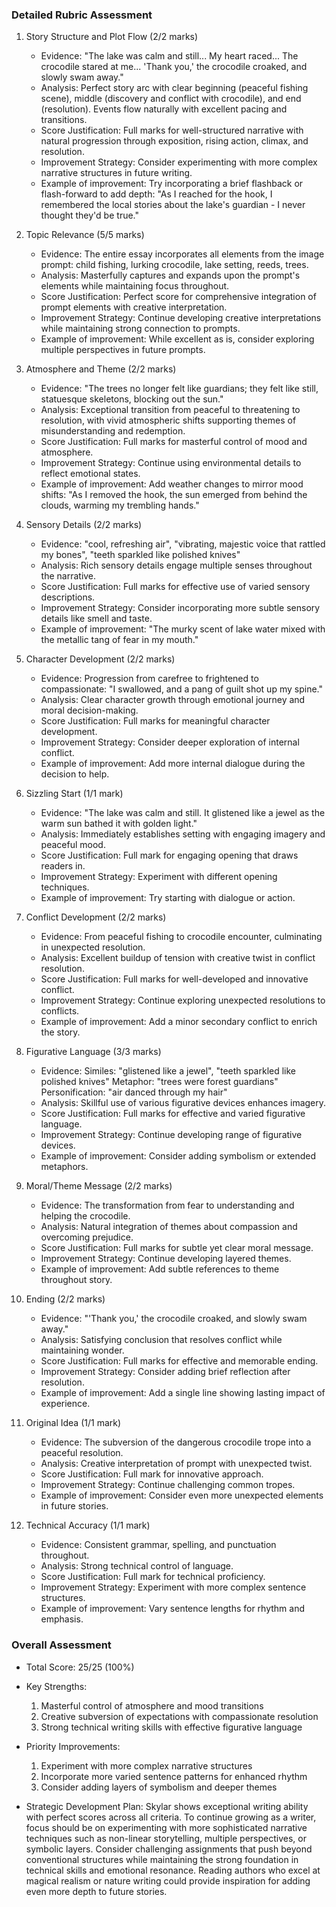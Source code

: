 ### Detailed Rubric Assessment

1. Story Structure and Plot Flow (2/2 marks)
   - Evidence: "The lake was calm and still... My heart raced... The crocodile stared at me... 'Thank you,' the crocodile croaked, and slowly swam away."
   - Analysis: Perfect story arc with clear beginning (peaceful fishing scene), middle (discovery and conflict with crocodile), and end (resolution). Events flow naturally with excellent pacing and transitions.
   - Score Justification: Full marks for well-structured narrative with natural progression through exposition, rising action, climax, and resolution.
   - Improvement Strategy: Consider experimenting with more complex narrative structures in future writing.
   - Example of improvement: Try incorporating a brief flashback or flash-forward to add depth: "As I reached for the hook, I remembered the local stories about the lake's guardian - I never thought they'd be true."

2. Topic Relevance (5/5 marks)
   - Evidence: The entire essay incorporates all elements from the image prompt: child fishing, lurking crocodile, lake setting, reeds, trees.
   - Analysis: Masterfully captures and expands upon the prompt's elements while maintaining focus throughout.
   - Score Justification: Perfect score for comprehensive integration of prompt elements with creative interpretation.
   - Improvement Strategy: Continue developing creative interpretations while maintaining strong connection to prompts.
   - Example of improvement: While excellent as is, consider exploring multiple perspectives in future prompts.

3. Atmosphere and Theme (2/2 marks)
   - Evidence: "The trees no longer felt like guardians; they felt like still, statuesque skeletons, blocking out the sun."
   - Analysis: Exceptional transition from peaceful to threatening to resolution, with vivid atmospheric shifts supporting themes of misunderstanding and redemption.
   - Score Justification: Full marks for masterful control of mood and atmosphere.
   - Improvement Strategy: Continue using environmental details to reflect emotional states.
   - Example of improvement: Add weather changes to mirror mood shifts: "As I removed the hook, the sun emerged from behind the clouds, warming my trembling hands."

4. Sensory Details (2/2 marks)
   - Evidence: "cool, refreshing air", "vibrating, majestic voice that rattled my bones", "teeth sparkled like polished knives"
   - Analysis: Rich sensory details engage multiple senses throughout the narrative.
   - Score Justification: Full marks for effective use of varied sensory descriptions.
   - Improvement Strategy: Consider incorporating more subtle sensory details like smell and taste.
   - Example of improvement: "The murky scent of lake water mixed with the metallic tang of fear in my mouth."

5. Character Development (2/2 marks)
   - Evidence: Progression from carefree to frightened to compassionate: "I swallowed, and a pang of guilt shot up my spine."
   - Analysis: Clear character growth through emotional journey and moral decision-making.
   - Score Justification: Full marks for meaningful character development.
   - Improvement Strategy: Consider deeper exploration of internal conflict.
   - Example of improvement: Add more internal dialogue during the decision to help.

6. Sizzling Start (1/1 mark)
   - Evidence: "The lake was calm and still. It glistened like a jewel as the warm sun bathed it with golden light."
   - Analysis: Immediately establishes setting with engaging imagery and peaceful mood.
   - Score Justification: Full mark for engaging opening that draws readers in.
   - Improvement Strategy: Experiment with different opening techniques.
   - Example of improvement: Try starting with dialogue or action.

7. Conflict Development (2/2 marks)
   - Evidence: From peaceful fishing to crocodile encounter, culminating in unexpected resolution.
   - Analysis: Excellent buildup of tension with creative twist in conflict resolution.
   - Score Justification: Full marks for well-developed and innovative conflict.
   - Improvement Strategy: Continue exploring unexpected resolutions to conflicts.
   - Example of improvement: Add a minor secondary conflict to enrich the story.

8. Figurative Language (3/3 marks)
   - Evidence: Similes: "glistened like a jewel", "teeth sparkled like polished knives"
   Metaphor: "trees were forest guardians"
   Personification: "air danced through my hair"
   - Analysis: Skillful use of various figurative devices enhances imagery.
   - Score Justification: Full marks for effective and varied figurative language.
   - Improvement Strategy: Continue developing range of figurative devices.
   - Example of improvement: Consider adding symbolism or extended metaphors.

9. Moral/Theme Message (2/2 marks)
   - Evidence: The transformation from fear to understanding and helping the crocodile.
   - Analysis: Natural integration of themes about compassion and overcoming prejudice.
   - Score Justification: Full marks for subtle yet clear moral message.
   - Improvement Strategy: Continue developing layered themes.
   - Example of improvement: Add subtle references to theme throughout story.

10. Ending (2/2 marks)
    - Evidence: "'Thank you,' the crocodile croaked, and slowly swam away."
    - Analysis: Satisfying conclusion that resolves conflict while maintaining wonder.
    - Score Justification: Full marks for effective and memorable ending.
    - Improvement Strategy: Consider adding brief reflection after resolution.
    - Example of improvement: Add a single line showing lasting impact of experience.

11. Original Idea (1/1 mark)
    - Evidence: The subversion of the dangerous crocodile trope into a peaceful resolution.
    - Analysis: Creative interpretation of prompt with unexpected twist.
    - Score Justification: Full mark for innovative approach.
    - Improvement Strategy: Continue challenging common tropes.
    - Example of improvement: Consider even more unexpected elements in future stories.

12. Technical Accuracy (1/1 mark)
    - Evidence: Consistent grammar, spelling, and punctuation throughout.
    - Analysis: Strong technical control of language.
    - Score Justification: Full mark for technical proficiency.
    - Improvement Strategy: Experiment with more complex sentence structures.
    - Example of improvement: Vary sentence lengths for rhythm and emphasis.

### Overall Assessment

- Total Score: 25/25 (100%)
- Key Strengths:
  1. Masterful control of atmosphere and mood transitions
  2. Creative subversion of expectations with compassionate resolution
  3. Strong technical writing skills with effective figurative language

- Priority Improvements:
  1. Experiment with more complex narrative structures
  2. Incorporate more varied sentence patterns for enhanced rhythm
  3. Consider adding layers of symbolism and deeper themes

- Strategic Development Plan:
  Skylar shows exceptional writing ability with perfect scores across all criteria. To continue growing as a writer, focus should be on experimenting with more sophisticated narrative techniques such as non-linear storytelling, multiple perspectives, or symbolic layers. Consider challenging assignments that push beyond conventional structures while maintaining the strong foundation in technical skills and emotional resonance. Reading authors who excel at magical realism or nature writing could provide inspiration for adding even more depth to future stories.